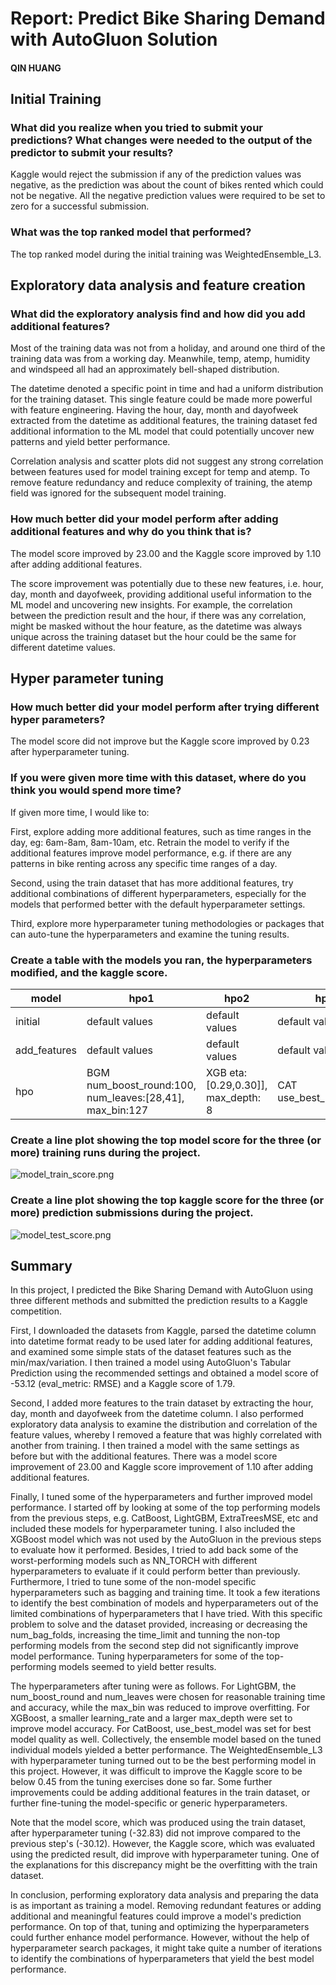 # Report: Predict Bike Sharing Demand with AutoGluon Solution
#### QIN HUANG

## Initial Training
### What did you realize when you tried to submit your predictions? What changes were needed to the output of the predictor to submit your results?
Kaggle would reject the submission if any of the prediction values was negative, as the prediction was about the count of bikes rented which could not be negative. All the negative prediction values were required to be set to zero for a successful submission.

### What was the top ranked model that performed?
The top ranked model during the initial training was WeightedEnsemble_L3.

## Exploratory data analysis and feature creation
### What did the exploratory analysis find and how did you add additional features?
Most of the training data was not from a holiday, and around one third of the training data was from a working day. Meanwhile, temp, atemp, humidity and windspeed all had an approximately bell-shaped distribution.

The datetime denoted a specific point in time and had a uniform distribution for the training dataset. This single feature could be made more powerful with feature engineering. Having the hour, day, month and dayofweek extracted from the datetime as additional features, the training dataset fed additional information to the ML model that could potentially uncover new patterns and yield better performance.

Correlation analysis and scatter plots did not suggest any strong correlation between features used for model training except for temp and atemp. To remove feature redundancy and reduce complexity of training, the atemp field was ignored for the subsequent model training.

### How much better did your model perform after adding additional features and why do you think that is?
The model score improved by 23.00 and the Kaggle score improved by 1.10 after adding additional features.

The score improvement was potentially due to these new features, i.e. hour, day, month and dayofweek, providing additional useful information to the ML model and uncovering new insights. For example, the correlation between the prediction result and the hour, if there was any correlation, might be masked without the hour feature, as the datetime was always unique across the training dataset but the hour could be the same for different datetime values.

## Hyper parameter tuning
### How much better did your model perform after trying different hyper parameters?
The model score did not improve but the Kaggle score improved by 0.23 after hyperparameter tuning.

### If you were given more time with this dataset, where do you think you would spend more time?
If given more time, I would like to:

First, explore adding more additional features, such as time ranges in the day, eg: 6am-8am, 8am-10am, etc. Retrain the model to verify if the additional features improve model performance, e.g. if there are any patterns in bike renting across any specific time ranges of a day.

Second, using the train dataset that has more additional features, try additional combinations of different hyperparameters, especially for the models that performed better with the default hyperparameter settings.

Third, explore more hyperparameter tuning methodologies or packages that can auto-tune the hyperparameters and examine the tuning results.

### Create a table with the models you ran, the hyperparameters modified, and the kaggle score.
|model|hpo1|hpo2|hpo3|score|
|--|--|--|--|--|
|initial|default values|default values|default values|1.79396|
|add_features|default values|default values|default values|0.69150|
|hpo|BGM num_boost_round:100, num_leaves:[28,41], max_bin:127|XGB eta:[0.29,0.30]], max_depth: 8|CAT use_best_model:True|0.46034|

### Create a line plot showing the top model score for the three (or more) training runs during the project.

![model_train_score.png](img/model_train_score.png)

### Create a line plot showing the top kaggle score for the three (or more) prediction submissions during the project.

![model_test_score.png](img/model_test_score.png)

## Summary
In this project, I predicted the Bike Sharing Demand with AutoGluon using three different methods and submitted the prediction results to a Kaggle competition.

First, I downloaded the datasets from Kaggle, parsed the datetime column into datetime format ready to be used later for adding additional features, and examined some simple stats of the dataset features such as the min/max/variation. I then trained a model using AutoGluon's Tabular Prediction using the recommended settings and obtained a model score of -53.12 (eval_metric: RMSE) and a Kaggle score of 1.79.

Second, I added more features to the train dataset by extracting the hour, day, month and dayofweek from the datetime column. I also performed exploratory data analysis to examine the distribution and correlation of the feature values, whereby I removed a feature that was highly correlated with another from training. I then trained a model with the same settings as before but with the additional features. There was a model score improvement of 23.00 and Kaggle score improvement of 1.10 after adding additional features.

Finally, I tuned some of the hyperparameters and further improved model performance. I started off by looking at some of the top performing models from the previous steps, e.g. CatBoost, LightGBM, ExtraTreesMSE, etc and included these models for hyperparameter tuning. I also included the XGBoost model which was not used by the AutoGluon in the previous steps to evaluate how it performed. Besides, I tried to add back some of the worst-performing models such as NN_TORCH with different hyperparameters to evaluate if it could perform better than previously. Furthermore, I tried to tune some of the non-model specific hyperparameters such as bagging and training time. It took a few iterations to identify the best combination of models and hyperparameters out of the limited combinations of hyperparameters that I have tried. With this specific problem to solve and the dataset provided, increasing or decreasing the num_bag_folds, increasing the time_limit and tunning the non-top performing models from the second step did not significantly improve model performance. Tuning hyperparameters for some of the top-performing models seemed to yield better results.

The hyperparameters after tuning were as follows. For LightGBM, the num_boost_round and num_leaves were chosen for reasonable training time and accuracy, while the max_bin was reduced to improve overfitting. For XGBoost, a smaller learning_rate and a larger max_depth were set to improve model accuracy. For CatBoost, use_best_model was set for best model quality as well. Collectively, the ensemble model based on the tuned individual models yielded a better performance. The WeightedEnsemble_L3 with hyperparameter tuning turned out to be the best performing model in this project. However, it was difficult to improve the Kaggle score to be below 0.45 from the tuning exercises done so far. Some further improvements could be adding additional features in the train dataset, or further fine-tuning the model-specific or generic hyperparameters.

Note that the model score, which was produced using the train dataset, after hyperparameter tuning (-32.83) did not improve compared to the previous step's (-30.12). However, the Kaggle score, which was evaluated using the predicted result, did improve with hyperparameter tuning. One of the explanations for this discrepancy might be the overfitting with the train dataset.

In conclusion, performing exploratory data analysis and preparing the data is as important as training a model. Removing redundant features or adding additional and meaningful features could improve a model's prediction performance. On top of that, tuning and optimizing the hyperparameters could further enhance model performance. However, without the help of hyperparameter search packages, it might take quite a number of iterations to identify the combinations of hyperparameters that yield the best model performance.

